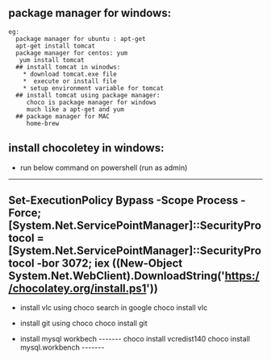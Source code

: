 ## package manager for windows:
    eg:
      package manager for ubuntu : apt-get 
      apt-get install tomcat
      package manager for centos: yum
       yum install tomcat
      ## install tomcat in winodws:
        * download tomcat.exe file
        *  execute or install file
        * setup environment variable for tomcat
      ## install tomcat using package manager:
         choco is package manager for windows 
         much like a apt-get and yum
      ## package manager for MAC
         home-brew

## install chocoletey in windows:
  * run below command on powershell (run as admin)
  ---
  
Set-ExecutionPolicy Bypass -Scope Process -Force; [System.Net.ServicePointManager]::SecurityProtocol = [System.Net.ServicePointManager]::SecurityProtocol -bor 3072; iex ((New-Object System.Net.WebClient).DownloadString('https://chocolatey.org/install.ps1'))
---

   * install vlc using choco
      search in google
        choco install vlc

   * install git using choco
      choco install git

   * install mysql workbech
    -------
       choco install vcredist140
       choco install mysql.workbench 
    -------

   
      